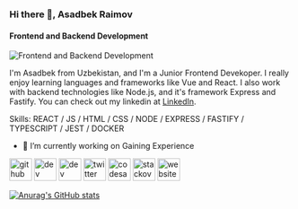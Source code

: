 ### Hi there 👋, Asadbek Raimov
#### Frontend and Backend Development
![Frontend and Backend Development](https://media-exp1.licdn.com/dms/image/C4D16AQFm1TjhRFvY3Q/profile-displaybackgroundimage-shrink_200_800/0/1642686779100?e=1648684800&v=beta&t=bZ0X-AijBfRmArg6843dsoESQv1-uya-mkYa0J2PN1s)

I'm Asadbek from Uzbekistan, and I'm a Junior Frontend Devekoper. I really enjoy learning languages and frameworks like Vue and React. I also work with backend technologies like Node.js, and it's framework Express and Fastify. You can check out my linkedin at [LinkedIn](https://www.linkedin.com/in/asadbek-raimov-b700881ba/).

Skills: REACT / JS / HTML / CSS / NODE / EXPRESS / FASTIFY / TYPESCRIPT / JEST / DOCKER

- 🔭 I’m currently working on Gaining Experience 


[<img src='https://cdn.jsdelivr.net/npm/simple-icons@3.0.1/icons/github.svg' alt='github' height='40'>](https://github.com/asadbek2021)  [<img src='https://cdn.jsdelivr.net/npm/simple-icons@3.0.1/icons/dev-dot-to.svg' alt='dev' height='40'>](https://dev.to/asadbek2021)  [<img src='https://cdn.jsdelivr.net/npm/simple-icons@3.0.1/icons/hashnode.svg' alt='dev' height='40'>](asadbek-raimov)  [<img src='https://cdn.jsdelivr.net/npm/simple-icons@3.0.1/icons/twitter.svg' alt='twitter' height='40'>](https://twitter.com/asadbek-raimov)  [<img src='https://cdn.jsdelivr.net/npm/simple-icons@3.0.1/icons/codesandbox.svg' alt='codesandbox' height='40'>](https://codesandbox.io/u/asadbek-raimov)  [<img src='https://cdn.jsdelivr.net/npm/simple-icons@3.0.1/icons/stackoverflow.svg' alt='stackoverflow' height='40'>](https://stackoverflow.com/users/asadbek-raimov)  [<img src='https://cdn.jsdelivr.net/npm/simple-icons@3.0.1/icons/icloud.svg' alt='website' height='40'>](https://asadbek2021.github.io/rsschool-cv/)  




[![Anurag's GitHub stats](https://github-readme-stats.vercel.app/api?username=asadbek2021)](https://github.com/anuraghazra/github-readme-stats)

